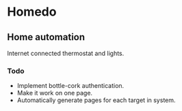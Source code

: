 # Homedo

## Home automation

Internet connected thermostat and lights.

### Todo

- Implement bottle-cork authentication.
- Make it work on one page.
- Automatically generate pages for each target in system.
